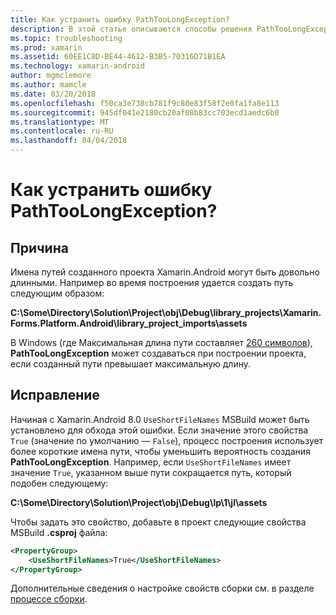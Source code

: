 ```yaml
---
title: Как устранить ошибку PathTooLongException?
description: В этой статье описываются способы решения PathTooLongException, которая может возникнуть при построении приложения.
ms.topic: troubleshooting
ms.prod: xamarin
ms.assetid: 60EE1C8D-BE44-4612-B3B5-70316D71B1EA
ms.technology: xamarin-android
author: mgmclemore
ms.author: mamcle
ms.date: 03/20/2018
ms.openlocfilehash: f50ca3e738cb781f9c80e83f58f2e0fa1fa8e113
ms.sourcegitcommit: 945df041e2180cb20af08b83cc703ecd1aedc6b0
ms.translationtype: MT
ms.contentlocale: ru-RU
ms.lasthandoff: 04/04/2018
---
```

# <a name="how-do-i-resolve-a-pathtoolongexception-error"></a>Как устранить ошибку PathTooLongException?

## <a name="cause"></a>Причина

Имена путей созданного проекта Xamarin.Android могут быть довольно длинными.
Например во время построения удается создать путь следующим образом:

**C:\\Some\\Directory\\Solution\\Project\\obj\\Debug\\__library_projects__\\Xamarin.Forms.Platform.Android\\library_project_imports\\assets**

В Windows (где Максимальная длина пути составляет [260 символов](https://msdn.microsoft.com/library/windows/desktop/aa365247.aspx)), **PathTooLongException** может создаваться при построении проекта, если созданный пути превышает максимальную длину. 

## <a name="fix"></a>Исправление

Начиная с Xamarin.Android 8.0 `UseShortFileNames` MSBuild может быть установлено для обхода этой ошибки. Если значение этого свойства `True` (значение по умолчанию — `False`), процесс построения использует более короткие имена пути, чтобы уменьшить вероятность создания **PathTooLongException**.
Например, если `UseShortFileNames` имеет значение `True`, указанном выше пути сокращается путь, который подобен следующему:

**C:\\Some\\Directory\\Solution\\Project\\obj\\Debug\\lp\\1\\jl\\assets**

Чтобы задать это свойство, добавьте в проект следующие свойства MSBuild **.csproj** файла:

```xml
<PropertyGroup>
    <UseShortFileNames>True</UseShortFileNames>
</PropertyGroup>
```

Дополнительные сведения о настройке свойств сборки см. в разделе [процессе сборки](~/android/deploy-test/building-apps/build-process.md).
